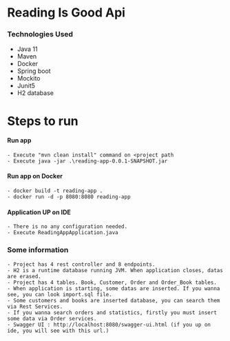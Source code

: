 # Reading Is Good Api
  
### Technologies Used
  - Java 11
  - Maven
  - Docker
  - Spring boot
  - Mockito
  - Junit5 
  - H2 database

# Steps to run

#### Run app 
    - Execute "mvn clean install" command on <project path
    - Execute java -jar .\reading-app-0.0.1-SNAPSHOT.jar

#### Run app on Docker
    - docker build -t reading-app .
    - docker run -d -p 8080:8080 reading-app
    
#### Application UP on IDE
    - There is no any configuration needed.
    - Execute ReadingAppApplication.java
    
### Some information
    - Project has 4 rest controller and 8 endpoints.
    - H2 is a runtime database running JVM. When application closes, datas are erased.
    - Project has 4 tables. Book, Customer, Order and Order_Book tables.
    - When application is starting, some datas are inserted. If you wanna see, you can look import.sql file.
    - Some customers and books are inserted database, you can search them via Rest Services.
    - If you wanna search orders and statistics, firstly you must insert some data via Order services.
    - Swagger UI : http://localhost:8080/swagger-ui.html (if you up on ide, you will see with this url.)
